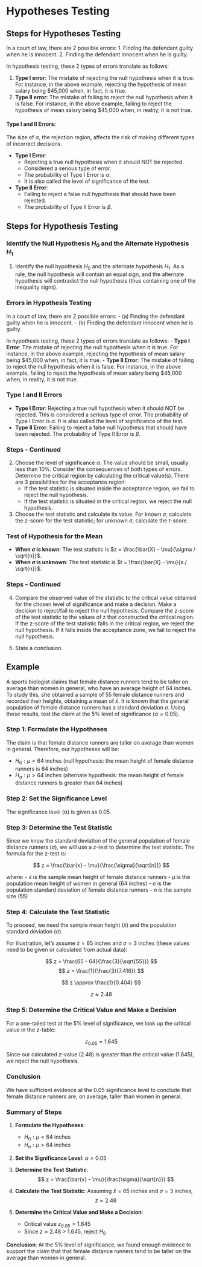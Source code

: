 # Hypotheses Testing

## Steps for Hypotheses Testing

In a court of law, there are 2 possible errors: 1. Finding the defendant
guilty when he is innocent. 2. Finding the defendant innocent when he is
guilty.

In hypothesis testing, these 2 types of errors translate as follows:

1.  **Type I error**: The mistake of rejecting the null hypothesis when
    it is true. For instance, in the above example, rejecting the
    hypothesis of mean salary being \$45,000 when, in fact, it is true.
2.  **Type II error**: The mistake of failing to reject the null
    hypothesis when it is false. For instance, in the above example,
    failing to reject the hypothesis of mean salary being \$45,000 when,
    in reality, it is not true.

#### Type I and II Errors:

The size of $\alpha$, the rejection region, affects the risk of making
different types of incorrect decisions.

- **Type I Error**:
  - Rejecting a true null hypothesis when it should NOT be rejected.
  - Considered a serious type of error.
  - The probability of Type I Error is $\alpha$.
  - It is also called the level of significance of the test.
- **Type II Error**:
  - Failing to reject a false null hypothesis that should have been
    rejected.
  - The probability of Type II Error is $\beta$.

## Steps for Hypothesis Testing

### Identify the Null Hypothesis $H_0$ and the Alternate Hypothesis $H_1$

1.  Identify the null hypothesis $H_0$ and the alternate hypothesis
    $H_1$. As a rule, the null hypothesis will contain an equal sign,
    and the alternate hypothesis will contradict the null hypothesis
    (thus containing one of the inequality signs).

### Errors in Hypothesis Testing

In a court of law, there are 2 possible errors: - (a) Finding the
defendant guilty when he is innocent. - (b) Finding the defendant
innocent when he is guilty.

In hypothesis testing, these 2 types of errors translate as follows: -
**Type I Error**: The mistake of rejecting the null hypothesis when it
is true. For instance, in the above example, rejecting the hypothesis of
mean salary being \$45,000 when, in fact, it is true. - **Type II
Error**: The mistake of failing to reject the null hypothesis when it is
false. For instance, in the above example, failing to reject the
hypothesis of mean salary being \$45,000 when, in reality, it is not
true.

### Type I and II Errors

- **Type I Error**: Rejecting a true null hypothesis when it should NOT
  be rejected. This is considered a serious type of error. The
  probability of Type I Error is $\alpha$. It is also called the level
  of significance of the test.
- **Type II Error**: Failing to reject a false null hypothesis that
  should have been rejected. The probability of Type II Error is
  $\beta$.

### Steps - Continued

2.  Choose the level of significance $\alpha$. The value should be
    small, usually less than 10%. Consider the consequences of both
    types of errors. Determine the critical region by calculating the
    critical value(s). There are 3 possibilities for the acceptance
    region:
    - If the test statistic is situated inside the acceptance region, we
      fail to reject the null hypothesis.
    - If the test statistic is situated in the critical region, we
      reject the null hypothesis.
3.  Choose the test statistic and calculate its value. For known
    $\sigma$, calculate the z-score for the test statistic; for unknown
    $\sigma$, calculate the t-score.

### Test of Hypothesis for the Mean

- **When $\sigma$ is known**: The test statistic is
  $z = \frac{\bar{X} - \mu}{\sigma / \sqrt{n}}$.
- **When $\sigma$ is unknown**: The test statistic is
  $t = \frac{\bar{X} - \mu}{s / \sqrt{n}}$.

### Steps - Continued

4.  Compare the observed value of the statistic to the critical value
    obtained for the chosen level of significance and make a decision.
    Make a decision to reject/fail to reject the null hypothesis.
    Compare the z-score of the test statistic to the values of z that
    constructed the critical region. If the z-score of the test
    statistic falls in the critical region, we reject the null
    hypothesis. If it falls inside the acceptance zone, we fail to
    reject the null hypothesis.

5.  State a conclusion.

## Example

A sports biologist claims that female distance runners tend to be taller
on average than women in general, who have an average height of 64
inches. To study this, she obtained a sample of 55 female distance
runners and recorded their heights, obtaining a mean of $\bar{x}$. It is
known that the general population of female distance runners has a
standard deviation $\sigma$. Using these results, test the claim at the
5% level of significance ($\alpha = 0.05$).

### Step 1: Formulate the Hypotheses

The claim is that female distance runners are taller on average than
women in general. Therefore, our hypotheses will be:

- $H_0: \mu = 64$ inches (null hypothesis: the mean height of female
  distance runners is 64 inches)
- $H_a: \mu > 64$ inches (alternate hypothesis: the mean height of
  female distance runners is greater than 64 inches)

### Step 2: Set the Significance Level

The significance level (α) is given as 0.05.

### Step 3: Determine the Test Statistic

Since we know the standard deviation of the general population of female
distance runners (σ), we will use a z-test to determine the test
statistic. The formula for the z-test is:

$$ z = \frac{\bar{x} - \mu}{\frac{\sigma}{\sqrt{n}}} $$

where: - $\bar{x}$ is the sample mean height of female distance
runners - $\mu$ is the population mean height of women in general (64
inches) - $\sigma$ is the population standard deviation of female
distance runners - $n$ is the sample size (55)

### Step 4: Calculate the Test Statistic

To proceed, we need the sample mean height ($\bar{x}$) and the
population standard deviation ($\sigma$).

For illustration, let’s assume $\bar{x} = 65$ inches and $\sigma = 3$
inches (these values need to be given or calculated from actual data):

$$ z = \frac{65 - 64}{\frac{3}{\sqrt{55}}} $$
$$ z = \frac{1}{\frac{3}{7.416}} $$

$$ z \approx \frac{1}{0.404} $$

$$ z \approx 2.48 $$

### Step 5: Determine the Critical Value and Make a Decision

For a one-tailed test at the 5% level of significance, we look up the
critical value in the z-table:

$$ z_{0.05} = 1.645 $$

Since our calculated $z$-value (2.48) is greater than the critical value
(1.645), we reject the null hypothesis.

### Conclusion

We have sufficient evidence at the 0.05 significance level to conclude
that female distance runners are, on average, taller than women in
general.

### Summary of Steps

1.  **Formulate the Hypotheses**:

    - $H_0: \mu = 64$ inches
    - $H_a: \mu > 64$ inches

2.  **Set the Significance Level**: $\alpha = 0.05$

3.  **Determine the Test Statistic**:
    $$ z = \frac{\bar{x} - \mu}{\frac{\sigma}{\sqrt{n}}} $$

4.  **Calculate the Test Statistic**: Assuming $\bar{x} = 65$ inches and
    $\sigma = 3$ inches, $$ z \approx 2.48 $$

5.  **Determine the Critical Value and Make a Decision**:

    - Critical value $z_{0.05} = 1.645$
    - Since $z \approx 2.48$ \> 1.645, reject $H_0$

**Conclusion**: At the 5% level of significance, we found enough
evidence to support the claim that that female distance runners tend to
be taller on the average than women in general.
